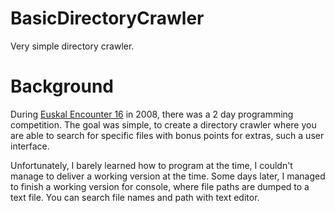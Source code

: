 # BasicDirectoryCrawler
Very simple directory crawler.

# Background
During [Euskal Encounter 16](https://euskalencounter.org) in 2008, there was a 2 day programming competition. The goal was simple, to create a directory crawler where you are able to search for specific files with bonus points for extras, such a user interface.

Unfortunately, I barely learned how to program at the time, I couldn't manage to deliver a working version at the time. Some days later, I managed to finish a working version for console, where file paths are dumped to a text file. You can search file names and path with text editor.

